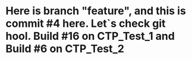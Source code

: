 # Here is branch "feature", and this is commit #4 here. Let`s check git hool. Build #16 on CTP_Test_1 and Build #6 on CTP_Test_2
